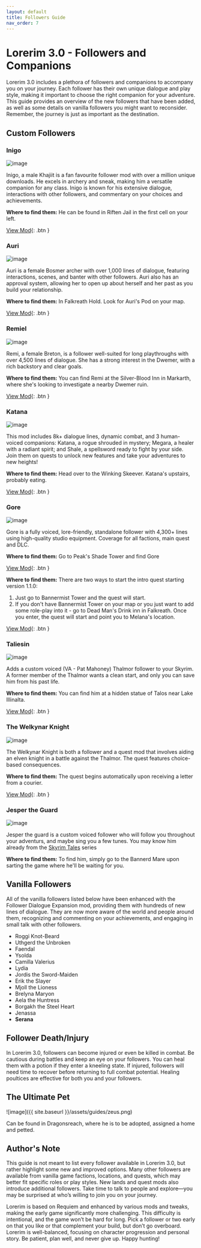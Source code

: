 ```yaml
---
layout: default
title: Followers Guide
nav_order: 7
---
```


# Lorerim 3.0 - Followers and Companions

Lorerim 3.0 includes a plethora of followers and companions to accompany you on your journey. Each follower has their own unique dialogue and play style, making it important to choose the right companion for your adventure. This guide provides an overview of the new followers that have been added, as well as some details on vanilla followers you might want to reconsider. Remember, the journey is just as important as the destination.

## Custom Followers

### Inigo
![image](https://staticdelivery.nexusmods.com/mods/1704/images/1461-0-1479957014.jpg)

Inigo, a male Khajiit is a fan favourite follower mod with over a million unique downloads. He excels in archery and sneak, making him a versatile companion for any class. Inigo is known for his extensive dialogue, interactions with other followers, and commentary on your choices and achievements.

**Where to find them:** He can be found in Riften Jail in the first cell on your left. 

[View Mod](https://www.nexusmods.com/skyrimspecialedition/mods/1461){: .btn }

### Auri
![image](https://i.imgur.com/IGfnI88.png)

Auri is a female Bosmer archer with over 1,000 lines of dialogue, featuring interactions, scenes, and banter with other followers. Auri also has an approval system, allowing her to open up about herself and her past as you build your relationship.

**Where to find them:** In Falkreath Hold. Look for Auri's Pod on your map.

[View Mod](https://www.nexusmods.com/skyrimspecialedition/mods/11278){: .btn }

### Remiel

![image](https://staticdelivery.nexusmods.com/mods/1704/images/51874/51874-1628817042-1387871072.png)

Remi, a female Breton, is a follower well-suited for long playthroughs with over 4,500 lines of dialogue. She has a strong interest in the Dwemer, with a rich backstory and clear goals.

**Where to find them:** You can find Remi at the Silver-Blood Inn in Markarth, where she's looking to investigate a nearby Dwemer ruin.

[View Mod](https://www.nexusmods.com/skyrimspecialedition/mods/51874){: .btn }

### Katana
![image](https://staticdelivery.nexusmods.com/mods/1704/images/69622/69622-1730823999-1076918529.png)

This mod includes 8k+ dialogue lines, dynamic combat, and 3 human-voiced companions: Katana, a rogue shrouded in mystery; Megara, a healer with a radiant spirit; and Shale, a spellsword ready to fight by your side. Join them on quests to unlock new features and take your adventures to new heights!

**Where to find them:** Head over to the Winking Skeever. Katana's upstairs, probably eating.

[View Mod](https://www.nexusmods.com/skyrimspecialedition/mods/69622){: .btn }

### Gore
![image](https://staticdelivery.nexusmods.com/mods/1704/images/85298/85298-1721451680-2051042885.png)

Gore is a fully voiced, lore-friendly, standalone follower with 4,300+ lines using high-quality studio equipment. Coverage for all factions, main quest and DLC.

**Where to find them:** Go to Peak's Shade Tower and find Gore

[View Mod](https://www.nexusmods.com/skyrimspecialedition/mods/85298){: .btn }

**Where to find them:** There are two ways to start the intro quest starting version 1.1.0:
1. Just go to Bannermist Tower and the quest will start.
2. If you don't have Bannermist Tower on your map or you just want to add some role-play into it - go to Dead Man's Drink inn in Falkreath. Once you enter, the quest will start and point you to Melana's location.

[View Mod](https://www.nexusmods.com/skyrimspecialedition/mods/129215){: .btn }

### Taliesin
![image](https://staticdelivery.nexusmods.com/mods/1704/images/headers/93413_1686794962.jpg)

Adds a custom voiced (VA - Pat Mahoney) Thalmor follower to your Skyrim. A former member of the Thalmor wants a clean start, and only you can save him from his past life.

**Where to find them:** You can find him at a hidden statue of Talos near Lake Illinalta.

[View Mod](https://www.nexusmods.com/skyrimspecialedition/mods/93413){: .btn }

### The Welkynar Knight
![image](https://staticdelivery.nexusmods.com/mods/1704/images/89510/89510-1681827671-1376914483.png)

The Welkynar Knight is both a follower and a quest mod that involves aiding an elven knight in a battle against the Thalmor. The quest features choice-based consequences.

**Where to find them:** The quest begins automatically upon receiving a letter from a courier.

[View Mod](https://www.nexusmods.com/skyrimspecialedition/mods/89510){: .btn }

### Jesper the Guard
![image](https://staticdelivery.nexusmods.com/mods/1704/images/132362/132362-1729963321-982539430.jpeg)

Jesper the guard is a custom voiced follower who will follow you throughout your adventurs, and maybe sing you a few tunes. You may know him already from the [Skyrim Tales](https://www.tiktok.com/@skyrimtales) series

**Where to find them:** To find him, simply go to the Bannerd Mare upon sarting the game where he'll be waiting for you.

## Vanilla Followers

All of the vanilla followers listed below have been enhanced with the Follower Dialogue Expansion mod, providing them with hundreds of new lines of dialogue. They are now more aware of the world and people around them, recognizing and commenting on your achievements, and engaging in small talk with other followers.

- Roggi Knot-Beard
- Uthgerd the Unbroken 
- Faendal
- Ysolda 
- Camilla Valerius
- Lydia
- Jordis the Sword-Maiden
- Erik the Slayer
- Mjoll the Lioness
- Brelyna Maryon
- Aela the Huntress
- Borgakh the Steel Heart
- Jenassa
- **Serana**

## Follower Death/Injury

In Lorerim 3.0, followers can become injured or even be killed in combat. Be cautious during battles and keep an eye on your followers. You can heal them with a potion if they enter a kneeling state. If injured, followers will need time to recover before returning to full combat potential. Healing poultices are effective for both you and your followers.

## The Ultimate Pet
![image]({{ site.baseurl }}/assets/guides/zeus.png)

Can be found in Dragonsreach, where he is to be adopted, assigned a home and petted.

## Author's Note

This guide is not meant to list every follower available in Lorerim 3.0, but rather highlight some new and improved options. Many other followers are available from vanilla game factions, locations, and quests, which may better fit specific roles or play styles. New lands and quest mods also introduce additional followers. Take time to talk to people and explore—you may be surprised at who’s willing to join you on your journey.

Lorerim is based on Requiem and enhanced by various mods and tweaks, making the early game significantly more challenging. This difficulty is intentional, and the game won’t be hard for long. Pick a follower or two early on that you like or that complement your build, but don’t go overboard. Lorerim is well-balanced, focusing on character progression and personal story. Be patient, plan well, and never give up. Happy hunting!